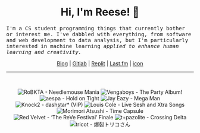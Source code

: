 <h1 align="center">Hi, I'm Reese! 👋</h1>

<p><samp>I'm a CS student programming things that currently bother or interest me. I've dabbled with everything, from software and web development to data analysis, but I'm particularly interested in machine learning <i>applied to enhance human learning and creativity.</i></p></samp>

<p align="center">
 <a href="https://renys.dev">Blog</a> | <a href="https://gitlab.com/renys">Gitlab</a> | <a href="https://replit.com/@renys">Replit</a> | <a href="https://last.fm/user/i-dle">Last.fm</a> | <a href="https://picrew.me/en/image_maker/1453974">icon</a>
</p>

<hr class="dotted">
<br>
<!-- lastfm -->
<p align="center"><img src="https://lastfm.freetls.fastly.net/i/u/64s/b2623c12958ed8bcf0c2e2337cfeef9f.jpg" title="RoBKTA - Needlemouse Mania"> <img src="https://lastfm.freetls.fastly.net/i/u/64s/bea961785851ef8cad248d60bb30ab11.jpg" title="Vengaboys - The Party Album!"> <img src="https://lastfm.freetls.fastly.net/i/u/64s/29051e14d6e1102634f09be0e1850683.jpg" title="aespa - Hold on Tight"> <img src="https://lastfm.freetls.fastly.net/i/u/64s/1305b6fbaf874b12e838db1d874dc694.jpg" title="Jay Eazy - Mega Man"> <img src="https://lastfm.freetls.fastly.net/i/u/64s/e864687b4b70dd1a8298e79a9d7483cf.jpg" title="Knock2 - dashstar* (VIP)"> <img src="https://lastfm.freetls.fastly.net/i/u/64s/50dbfd66d9e023c528829ac917ee00ad.jpg" title="Louis Cole - Live Sesh and Xtra Songs"> <img src="https://lastfm.freetls.fastly.net/i/u/64s/9be65b95975ea00b2788bf9b043f5ca3.jpg" title="Morimori Atsushi - Time Capsule"> <img src="https://lastfm.freetls.fastly.net/i/u/64s/541b479201587185b1d10e0b1e7c2980.jpg" title="Red Velvet - ‘The ReVe Festival’ Finale"> <img src="https://lastfm.freetls.fastly.net/i/u/64s/ebb8a6f208fa7cb75a9fc14ff8726595.jpg" title="t+pazolite - Crossing Delta"> <img src="https://lastfm.freetls.fastly.net/i/u/64s/7ba2b3683b0a5c6d069955c8a49c4372.jpg" title="tricot - 爆裂トリコさん"> </p>

